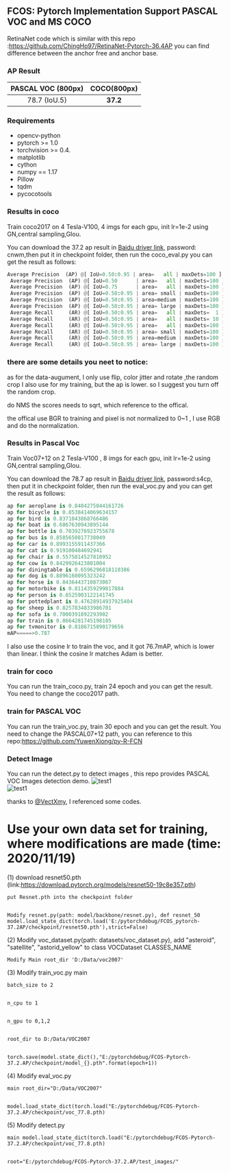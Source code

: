 ## FCOS: Pytorch Implementation Support PASCAL VOC and MS COCO
RetinaNet code which is similar with this repo :https://github.com/ChingHo97/RetinaNet-Pytorch-36.4AP
you can find difference between the anchor free and anchor base.
###  AP Result
| PASCAL VOC (800px) | COCO(800px) |
| :-----------: | :-----------------: |
|     78.7 (IoU.5)      |      **37.2**       |

### Requirements  
* opencv-python  
* pytorch >= 1.0  
* torchvision >= 0.4. 
* matplotlib
* cython
* numpy == 1.17
* Pillow
* tqdm
* pycocotools

### Results in coco 
Train coco2017 on 4 Tesla-V100, 4 imgs for each gpu, init lr=1e-2  using GN,central sampling,GIou.


You can download the 37.2 ap result in [Baidu driver link](https://pan.baidu.com/s/1tv0F_nmwiJ47C3zJ5v_C0g), password: cnwm,then put it in checkpoint folder, then run the coco_eval.py
you can get the result as follows:
```python
Average Precision  (AP) @[ IoU=0.50:0.95 | area=   all | maxDets=100 ] = 0.372
 Average Precision  (AP) @[ IoU=0.50      | area=   all | maxDets=100 ] = 0.559
 Average Precision  (AP) @[ IoU=0.75      | area=   all | maxDets=100 ] = 0.399
 Average Precision  (AP) @[ IoU=0.50:0.95 | area= small | maxDets=100 ] = 0.207
 Average Precision  (AP) @[ IoU=0.50:0.95 | area=medium | maxDets=100 ] = 0.410
 Average Precision  (AP) @[ IoU=0.50:0.95 | area= large | maxDets=100 ] = 0.495
 Average Recall     (AR) @[ IoU=0.50:0.95 | area=   all | maxDets=  1 ] = 0.311
 Average Recall     (AR) @[ IoU=0.50:0.95 | area=   all | maxDets= 10 ] = 0.503
 Average Recall     (AR) @[ IoU=0.50:0.95 | area=   all | maxDets=100 ] = 0.553
 Average Recall     (AR) @[ IoU=0.50:0.95 | area= small | maxDets=100 ] = 0.358
 Average Recall     (AR) @[ IoU=0.50:0.95 | area=medium | maxDets=100 ] = 0.597
 Average Recall     (AR) @[ IoU=0.50:0.95 | area= large | maxDets=100 ] = 0.687
```
### there are some details you neet to notice:
as for the data-augument, I only use flip, color jitter and rotate ,the random crop I also use for my training, but the ap is lower.
so I suggest you turn off the random crop.

do NMS the scores needs to sqrt, which reference to the offical.

the offical use BGR to training and pixel is not normalized to 0~1 , I use RGB and do the normalization.

### Results in Pascal Voc
Train Voc07+12 on 2 Tesla-V100 , 8 imgs for each gpu, init lr=1e-2  using GN,central sampling,GIou.  

You can download the 78.7 ap result in [Baidu driver link](https://pan.baidu.com/s/1aB0irfcJQM5WTlmiKFOfEA), password:s4cp, then put it in checkpoint folder, then run the eval_voc.py and
you can get the result as follows:
```python
ap for aeroplane is 0.8404275844161726
ap for bicycle is 0.8538414069634157
ap for bird is 0.8371043868766486
ap for boat is 0.6867630943895144
ap for bottle is 0.7039276923755678
ap for bus is 0.8585650817738049
ap for car is 0.8993155911437366
ap for cat is 0.919100484692941
ap for chair is 0.5575814527810952
ap for cow is 0.8429926423801004
ap for diningtable is 0.6596296818110386
ap for dog is 0.8896160095323242
ap for horse is 0.8436443710873067
ap for motorbike is 0.8114359299817884
ap for person is 0.8525903122141745
ap for pottedplant is 0.47628914937925404
ap for sheep is 0.8257834833986701
ap for sofa is 0.7000391892293902
ap for train is 0.8664281745198105
ap for tvmonitor is 0.8186715890179656
mAP=====>0.787
```
I also use the cosine lr to train the voc, and it got 76.7mAP, which is lower than linear. I think the cosine lr matches Adam is better.
### train for coco
You can run the train_coco.py, train 24 epoch and you can get the result. You need to change the coco2017 path.
### train for PASCAL VOC
You can run the train_voc.py, train 30 epoch and you can get the result. You need to change the PASCAL07+12 path, you can reference to this repo:https://github.com/YuwenXiong/py-R-FCN

### Detect Image   
You can run the detect.py to detect images , this repo provides PASCAL VOC Images detection demo.
![test1](assets/000004.jpg)  
![test1](assets/000352.jpg)  

thanks to [@VectXmy](https://github.com/VectXmy), I referenced some codes.


# Use your own data set for training, where modifications are made (time: 2020/11/19)
(1) download resnet50.pth (link:https://download.pytorch.org/models/resnet50-19c8e357.pth)


    put Resnet.pth into the checkpoint folder
    
    
    Modify resnet.py(path: model/backbone/resnet.py), def resnet_50  model.load_state_dict(torch.load('E:/pytorchdebug/FCOS_pytorch-          37.2AP/checkpoint/resnet50.pth'),strict=False)

(2) Modify voc_dataset.py(path: datasets/voc_dataset.py), add "asteroid", "satellite", "astorid_yellow" to class VOCDataset CLASSES_NAME


    Modify Main root_dir 'D:/Data/voc2007'

(3) Modify train_voc.py main 


    batch_size to 2
    
    
    n_cpu to 1
    
    
    n_gpu to 0,1,2
    
    
    root_dir to D:/Data/VOC2007
    
    
    torch.save(model.state_dict(),"E:/pytorchdebug/FCOS-Pytorch-37.2.AP/checkpoint/model_{}.pth".format(epoch+1))
    
    
    
(4) Modify eval_voc.py


    main root_dir="D:/Data/VOC2007"
    
    
    model.load_state_dict(torch.load("E:/pytorchdebug/FCOS-Pytorch-37.2.AP/checkpoint/voc_77.8.pth)
    
    
    
(5) Modify detect.py


    main model.load_state_dict(torch.load("E:/pytorchdebug/FCOS-Pytorch-37.2.AP/checkpoint/voc_77.8.pth)
    
    
    root="E:/pytorchdebug/FCOS-Pytorch-37.2.AP/test_images/"

    

